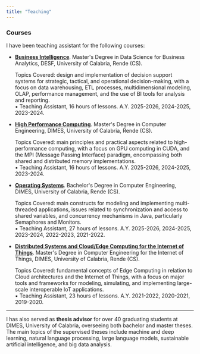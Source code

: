 ```yaml
---
title: "Teaching"
---
```

<h3 id="courses"><strong>Courses</strong></h3>
<p>I have been teaching assistant for the following courses:</p>
  <ul>
    <li><strong><a href="https://www.unical.it/storage/cds/18746/activities/119062/" target="_blank">Business Intelligence</a></strong>. Master's Degree in Data Science for Business Analytics, DESF, University of Calabria, Rende (CS).</li>
    <p>Topics Covered: design and implementation of decision support systems for strategic, tactical, and
operational decision-making, with a focus on data warehousing, ETL processes, multidimensional
modeling, OLAP, performance management, and the use of BI tools for analysis and reporting.
    <br>&#9642; Teaching Assistant, 16 hours of lessons. A.Y. 2025-2026, 2024-2025, 2023-2024.</p>
    <li><strong><a href="https://www.unical.it/storage/cds/29747/activities/140108/" target="_blank">High Performance Computing</a></strong>. Master's Degree in Computer Engineering, DIMES, University of Calabria, Rende (CS).</li>
    <p>Topics Covered: main principles and practical aspects related to high-performance computing, with a focus on GPU computing in CUDA, and the MPI (Message Passing Interface) paradigm, encompassing both shared and distributed memory implementations.
    <br>&#9642; Teaching Assistant, 16 hours of lessons. A.Y. 2025-2026, 2024-2025, 2023-2024.</p>
    <li><strong><a href="https://www.unical.it/storage/cds/7179/activities/100549/" target="_blank">Operating Systems</a></strong>. Bachelor's Degree in Computer Engineering, DIMES, University of Calabria, Rende (CS).</li>
    <p>Topics Covered: main constructs for modeling and implementing multi-threaded applications, issues related to synchronization and access to shared variables, and concurrency mechanisms in Java, particularly Semaphores and Monitors.
    <br>&#9642; Teaching Assistant, 27 hours of lessons. A.Y. 2025-2026, 2024-2025, 2023-2024, 2022-2023, 2021-2022.</p>
    <li><strong><a href="https://www.unical.it/storage/cds/7419/activities/83787/" target="_blank">Distributed Systems and Cloud/Edge Computing for the Internet of Things</a></strong>. Master's Degree in Computer Engineering for the Internet of Things, DIMES, University of Calabria, Rende (CS).</li>
    <p>Topics Covered: fundamental concepts of Edge Computing in relation to Cloud architectures and the Internet of Things, with a focus on major tools and frameworks for modeling, simulating, and implementing large-scale interoperable IoT applications.
    <br>&#9642; Teaching Assistant, 23 hours of lessons. A.Y. 2021-2022, 2020-2021, 2019-2020.</p>
  </ul>

----

  <p>I has also served as <strong>thesis advisor</strong> for over 40 graduating students at DIMES, University of Calabria, overseeing both bachelor and master theses. The main topics of the supervised theses include
machine and deep learning, natural language processing, large language models, sustainable artificial intelligence, and big data analysis.</p>
